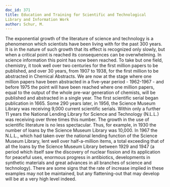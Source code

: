 ```yaml
---
doc_id: 371
title: Education and Training for Scientific and Technological
Library and Information Work
author: Schur, M.
---
```


The exponential growth of the literature of science and technology is a
phenomenon which scientists have been living with for the past 300 years.
It is in the nature of such growth that its effect is recognized only slowly,
but when a critical point is reached its consequences can be overwhelming.
In science information this point has now been reached.  To take but one 
field, chemistry, it took well over two centuries for the first million papers
to be published, and over 30 years, from 1907 to 1938, for the first million
to be abstracted in Chemical Abstracts.  We are now at the stage where one
million papers have been abstracted in a five-year period - 1962-1967 - and
before 1975 the point will have been reached where one million papers, equal
to the output of the whole pre-war generation of chemists, will be
published and abstracted in a single year. The first scientific serial began
publication in 1665.  Some 290 years later, in 1956, the Science Museum
Library was receiving 9,000 current scientific serials.  Within only a
further 11 years the National Lending Library for Science and Technology
(N.L.L.) was receiving over three times this number.  The growth in the use
of scientific literature is no less spectacular.  Thus, for example, in 1930
the number of loans by the Science Museum Library was 10,000.  In 1967 the
N.L.L., which had taken over the national lending function of the Science
Museum Library, lent well over half-a-million items, a total exceeding that of
all the loans by the Science Museum Library between 1929 and 1947 (a period
which itself saw the discovery of nuclear fission and its application for
peaceful uses, enormous progress in antibiotics, developments in synthetic
materials and great advances in all branches of science and technology).
There are some signs that the rate of increase implied in these examples
may not be maintained, but any flattening-out that may develop will be at
a very high level indeed.